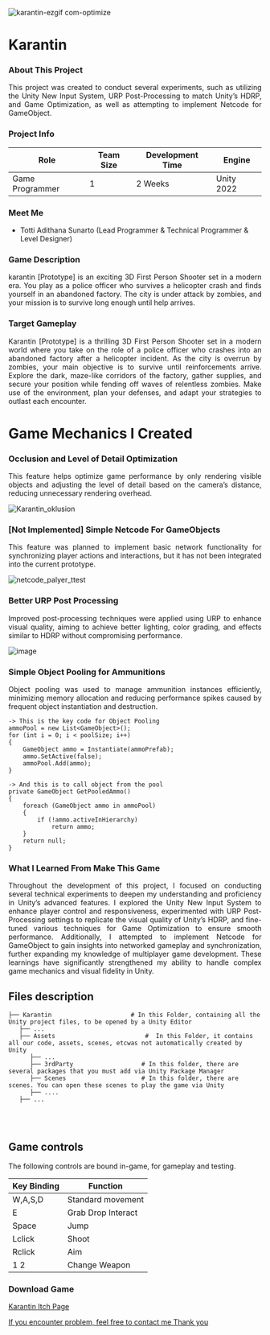 
![karantin-ezgif com-optimize](https://github.com/user-attachments/assets/2dd5f93c-b87e-4c11-ab02-127332e7d6a6)
<h1>Karantin</h1>

<h3>About This Project</h3>
<p align="justify">This project was created to conduct several experiments, such as utilizing the Unity New Input System, URP Post-Processing to match Unity’s HDRP, and Game Optimization, as well as attempting to implement Netcode for GameObject.

<h3>Project Info</h3>

| **Role** | **Team Size** | **Development Time** | **Engine** |
|----------|---------------|---------------------|------------|
| Game Programmer | 1 | 2 Weeks | Unity 2022 |

<h3>Meet Me</h3>

- Totti Adithana Sunarto (Lead Programmer & Technical Programmer & Level Designer)

<h3>Game Description</h3>
<p align="justify">karantin [Prototype] is an exciting 3D First Person Shooter set in a modern era. You play as a police officer who survives a helicopter crash and finds yourself in an abandoned factory. The city is under attack by zombies, and your mission is to survive long enough until help arrives.
</p>

<h3>Target Gameplay</h3>
<p align="justify">Karantin [Prototype] is a thrilling 3D First Person Shooter set in a modern world where you take on the role of a police officer who crashes into an abandoned factory after a helicopter incident. As the city is overrun by zombies, your main objective is to survive until reinforcements arrive. Explore the dark, maze-like corridors of the factory, gather supplies, and secure your position while fending off waves of relentless zombies. Make use of the environment, plan your defenses, and adapt your strategies to outlast each encounter.</p>

# Game Mechanics I Created

<h3>Occlusion and Level of Detail Optimization</h3>
<p align="justify">This feature helps optimize game performance by only rendering visible objects and adjusting the level of detail based on the camera’s distance, reducing unnecessary rendering overhead.</p>

![Karantin_oklusion](https://github.com/user-attachments/assets/b86fbcd0-ff43-4c7c-b576-83cd0ae90b4e)

<h3>[Not Implemented] Simple Netcode For GameObjects</h3>
<p align="justify">This feature was planned to implement basic network functionality for synchronizing player actions and interactions, but it has not been integrated into the current prototype.</p>

![netcode_palyer_ttest](https://github.com/user-attachments/assets/9f9d5126-b997-43a0-b9c9-082e6e7f9bb1)

<h3> Better URP Post Processing</h3>
<p align="justify">Improved post-processing techniques were applied using URP to enhance visual quality, aiming to achieve better lighting, color grading, and effects similar to HDRP without compromising performance.</p>

![image](https://github.com/user-attachments/assets/60ac0797-767d-4f4c-9ac0-d40eb8bc1fd6)

<h3> Simple Object Pooling for Ammunitions</h3>
<p align="justify">Object pooling was used to manage ammunition instances efficiently, minimizing memory allocation and reducing performance spikes caused by frequent object instantiation and destruction.</p>

```
-> This is the key code for Object Pooling
ammoPool = new List<GameObject>();
for (int i = 0; i < poolSize; i++)
{
    GameObject ammo = Instantiate(ammoPrefab);
    ammo.SetActive(false);
    ammoPool.Add(ammo);
}

-> And this is to call object from the pool
private GameObject GetPooledAmmo()
{
    foreach (GameObject ammo in ammoPool)
    {
        if (!ammo.activeInHierarchy)
            return ammo;
    }
    return null;
}
```

<h3>What I Learned From Make This Game</h3>
<p align="justify">Throughout the development of this project, I focused on conducting several technical experiments to deepen my understanding and proficiency in Unity’s advanced features. I explored the Unity New Input System to enhance player control and responsiveness, experimented with URP Post-Processing settings to replicate the visual quality of Unity’s HDRP, and fine-tuned various techniques for Game Optimization to ensure smooth performance. Additionally, I attempted to implement Netcode for GameObject to gain insights into networked gameplay and synchronization, further expanding my knowledge of multiplayer game development. These learnings have significantly strengthened my ability to handle complex game mechanics and visual fidelity in Unity.</p>

## Files description

```
├── Karantin                      # In this Folder, containing all the Unity project files, to be opened by a Unity Editor
   ├── ...
   ├── Assets                         #  In this Folder, it contains all our code, assets, scenes, etcwas not automatically created by Unity
      ├── ...
      ├── 3rdParty                   # In this folder, there are several packages that you must add via Unity Package Manager
      ├── Scenes                     # In this folder, there are scenes. You can open these scenes to play the game via Unity
      ├── ....
   ├── ...
      
```
<br>

## Game controls

The following controls are bound in-game, for gameplay and testing.

| Key Binding       | Function          |
| ----------------- | ----------------- |
| W,A,S,D           | Standard movement|
| E           | Grab Drop Interact |
| Space           | Jump |
| Lclick           | Shoot |
| Rclick           | Aim |
| 1 2           | Change Weapon |

<h3>Download Game</h3>
<p width="500px" align="left"><a href="https://tottadits.itch.io/karantin">Karantin Itch Page</p>

If you encounter problem, feel free to contact me
Thank you

